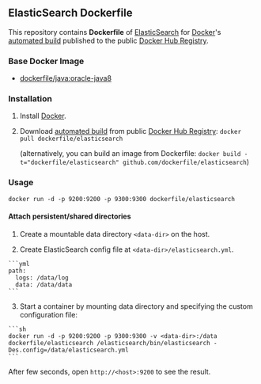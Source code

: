 ## ElasticSearch Dockerfile 


This repository contains **Dockerfile** of [ElasticSearch](http://www.elasticsearch.org/) for [Docker](https://www.docker.com/)'s [automated build](https://registry.hub.docker.com/u/dockerfile/elasticsearch/) published to the public [Docker Hub Registry](https://registry.hub.docker.com/).


### Base Docker Image

* [dockerfile/java:oracle-java8](http://dockerfile.github.io/#/java)


### Installation

1. Install [Docker](https://www.docker.com/).

2. Download [automated build](https://registry.hub.docker.com/u/dockerfile/elasticsearch/) from public [Docker Hub Registry](https://registry.hub.docker.com/): `docker pull dockerfile/elasticsearch`

   (alternatively, you can build an image from Dockerfile: `docker build -t="dockerfile/elasticsearch" github.com/dockerfile/elasticsearch`)


### Usage

    docker run -d -p 9200:9200 -p 9300:9300 dockerfile/elasticsearch

#### Attach persistent/shared directories

  1. Create a mountable data directory `<data-dir>` on the host.

  2. Create ElasticSearch config file at `<data-dir>/elasticsearch.yml`.

    ```yml
    path:
      logs: /data/log
      data: /data/data
    ```

  3. Start a container by mounting data directory and specifying the custom configuration file:

    ```sh
    docker run -d -p 9200:9200 -p 9300:9300 -v <data-dir>:/data dockerfile/elasticsearch /elasticsearch/bin/elasticsearch -Des.config=/data/elasticsearch.yml
    ```

After few seconds, open `http://<host>:9200` to see the result.
